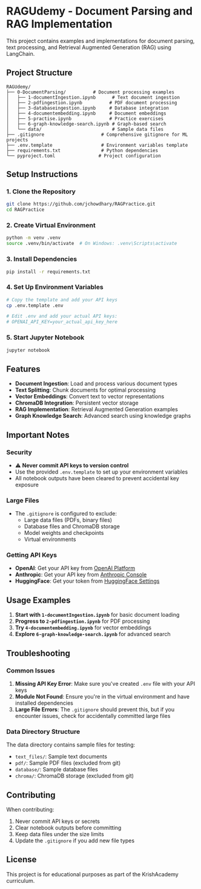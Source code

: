 # RAGUdemy - Document Parsing and RAG Implementation

This project contains examples and implementations for document parsing, text processing, and Retrieval Augmented Generation (RAG) using LangChain.

## Project Structure

```
RAGUdemy/
├── 0-DocumentParsing/          # Document processing examples
│   ├── 1-documentIngestion.ipynb      # Text document ingestion
│   ├── 2-pdfingestion.ipynb          # PDF document processing
│   ├── 3-databaseingestion.ipynb     # Database integration
│   ├── 4-documentembedding.ipynb     # Document embeddings
│   ├── 5-practise.ipynb              # Practice exercises
│   ├── 6-graph-knowledge-search.ipynb # Graph-based search
│   └── data/                          # Sample data files
├── .gitignore                     # Comprehensive gitignore for ML projects
├── .env.template                  # Environment variables template
├── requirements.txt               # Python dependencies
└── pyproject.toml                # Project configuration
```

## Setup Instructions

### 1. Clone the Repository
```bash
git clone https://github.com/jchowdhary/RAGPractice.git
cd RAGPractice
```

### 2. Create Virtual Environment
```bash
python -m venv .venv
source .venv/bin/activate  # On Windows: .venv\Scripts\activate
```

### 3. Install Dependencies
```bash
pip install -r requirements.txt
```

### 4. Set Up Environment Variables
```bash
# Copy the template and add your API keys
cp .env.template .env

# Edit .env and add your actual API keys:
# OPENAI_API_KEY=your_actual_api_key_here
```

### 5. Start Jupyter Notebook
```bash
jupyter notebook
```

## Features

- **Document Ingestion**: Load and process various document types
- **Text Splitting**: Chunk documents for optimal processing
- **Vector Embeddings**: Convert text to vector representations
- **ChromaDB Integration**: Persistent vector storage
- **RAG Implementation**: Retrieval Augmented Generation examples
- **Graph Knowledge Search**: Advanced search using knowledge graphs

## Important Notes

### Security
- ⚠️ **Never commit API keys to version control**
- Use the provided `.env.template` to set up your environment variables
- All notebook outputs have been cleared to prevent accidental key exposure

### Large Files
- The `.gitignore` is configured to exclude:
  - Large data files (PDFs, binary files)
  - Database files and ChromaDB storage
  - Model weights and checkpoints
  - Virtual environments

### Getting API Keys
- **OpenAI**: Get your API key from [OpenAI Platform](https://platform.openai.com/api-keys)
- **Anthropic**: Get your API key from [Anthropic Console](https://console.anthropic.com/)
- **HuggingFace**: Get your token from [HuggingFace Settings](https://huggingface.co/settings/tokens)

## Usage Examples

1. **Start with `1-documentIngestion.ipynb`** for basic document loading
2. **Progress to `2-pdfingestion.ipynb`** for PDF processing
3. **Try `4-documentembedding.ipynb`** for vector embeddings
4. **Explore `6-graph-knowledge-search.ipynb`** for advanced search

## Troubleshooting

### Common Issues

1. **Missing API Key Error**: Make sure you've created `.env` file with your API keys
2. **Module Not Found**: Ensure you're in the virtual environment and have installed dependencies
3. **Large File Errors**: The `.gitignore` should prevent this, but if you encounter issues, check for accidentally committed large files

### Data Directory Structure
The data directory contains sample files for testing:
- `text_files/`: Sample text documents
- `pdf/`: Sample PDF files (excluded from git)
- `database/`: Sample database files
- `chroma/`: ChromaDB storage (excluded from git)

## Contributing

When contributing:
1. Never commit API keys or secrets
2. Clear notebook outputs before committing
3. Keep data files under the size limits
4. Update the `.gitignore` if you add new file types

## License

This project is for educational purposes as part of the KrishAcademy curriculum.